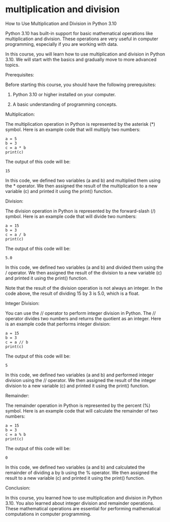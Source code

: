 
multiplication and division
===========================
How to Use Multiplication and Division in Python 3.10

Python 3.10 has built-in support for basic mathematical operations like multiplication and division. These operations are very useful in computer programming, especially if you are working with data.

In this course, you will learn how to use multiplication and division in Python 3.10. We will start with the basics and gradually move to more advanced topics.

Prerequisites:

Before starting this course, you should have the following prerequisites:

1. Python 3.10 or higher installed on your computer.

2. A basic understanding of programming concepts.

Multiplication:

The multiplication operation in Python is represented by the asterisk (*) symbol. Here is an example code that will multiply two numbers:

```
a = 5
b = 3
c = a * b
print(c)
```

The output of this code will be:

```
15
```

In this code, we defined two variables (a and b) and multiplied them using the * operator. We then assigned the result of the multiplication to a new variable (c) and printed it using the print() function.

Division:

The division operation in Python is represented by the forward-slash (/) symbol. Here is an example code that will divide two numbers:

```
a = 15
b = 3
c = a / b
print(c)
```

The output of this code will be:

```
5.0
```

In this code, we defined two variables (a and b) and divided them using the / operator. We then assigned the result of the division to a new variable (c) and printed it using the print() function.

Note that the result of the division operation is not always an integer. In the code above, the result of dividing 15 by 3 is 5.0, which is a float.

Integer Division:

You can use the // operator to perform integer division in Python. The // operator divides two numbers and returns the quotient as an integer. Here is an example code that performs integer division:

```
a = 15
b = 3
c = a // b
print(c)
```

The output of this code will be:

```
5
```

In this code, we defined two variables (a and b) and performed integer division using the // operator. We then assigned the result of the integer division to a new variable (c) and printed it using the print() function.

Remainder:

The remainder operation in Python is represented by the percent (%) symbol. Here is an example code that will calculate the remainder of two numbers:

```
a = 15
b = 3
c = a % b
print(c)
```

The output of this code will be:

```
0
```

In this code, we defined two variables (a and b) and calculated the remainder of dividing a by b using the % operator. We then assigned the result to a new variable (c) and printed it using the print() function.

Conclusion:

In this course, you learned how to use multiplication and division in Python 3.10. You also learned about integer division and remainder operations. These mathematical operations are essential for performing mathematical computations in computer programming.